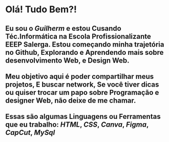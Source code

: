 <h1>Olá! Tudo Bem?!</h1>

<h2>
  Eu sou o <i> Guilherm </i> e estou Cusando Téc.Informática na Escola Profissionalizante EEEP Salerga.
  Estou começando minha trajetória no Github, Explorando e Aprendendo mais sobre desenvolvimento Web,
  e Design Web.
  <br>
  <br>
  Meu objetivo aqui é poder compartilhar meus projetos, E buscar network, Se você tiver dicas
  ou quiser trocar um papo sobre Programação e designer Web, não deixe de me chamar.
  <br>
  <br>
  Essas são algumas Linguagens ou Ferramentas que eu trabalho:
  <i>HTML</i>, <i>CSS</i>, <i>Canva</i>, <i>Figma</i>, <i>CapCut</i>, <i>MySql</i>
</h2>

